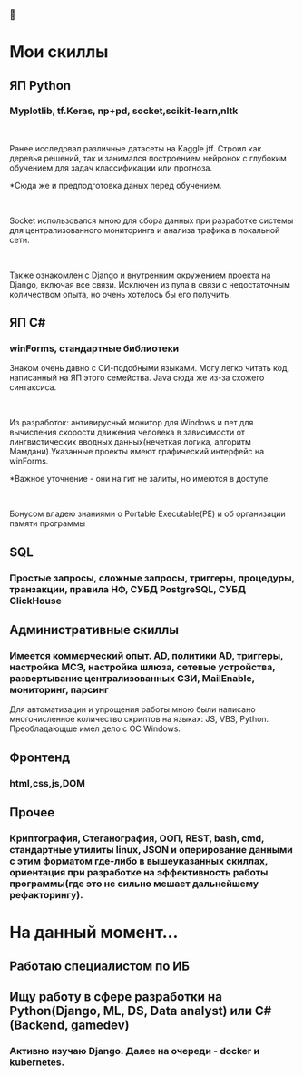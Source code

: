 ### 👋
<h1>Мои скиллы</h1>
<h2>ЯП Python</h2>
<h3>Myplotlib, tf.Keras, np+pd, socket,scikit-learn,nltk</h3>
<br>
<p>Ранее исследовал различные датасеты на Kaggle jff. Строил как деревья решений, так и занимался построением нейронок с глубоким обучением для задач классификации или прогноза.</p>
<p>*Сюда же и предподготовка даных перед обучением.</p>
<br>
<p>Socket использовался мною для сбора данных при разработке системы для централизованного мониторинга и анализа трафика в локальной сети.</p>
<br>
<p>Также ознакомлен с Django и внутренним окружением проекта на Django, включая все связи. Исключен из пула в связи с недостаточным количеством опыта, но очень хотелось бы его получить.</p>
<h2>ЯП C#</h2>
<h3>winForms, стандартные библиотеки</h3>
<p>Знаком очень давно с СИ-подобными языками. Могу легко читать код, написанный на ЯП этого семейства. Java сюда же из-за схожего синтаксиса.</p>
<br>
<p>Из разработок: антивирусный монитор для Windows и пет для вычисления скорости движения человека в зависимости от лингвистических вводных данных(нечеткая логика, алгоритм Мамдани).Указанные проекты имеют графический интерфейс на winForms.</p>
<p>*Важное уточнение - они на гит не залиты, но имеются в доступе.</p>
<br>
<p>Бонусом владею знаниями о Portable Executable(PE) и об организации памяти программы</p>
<h2>SQL</h2>
<h3>Простые запросы, сложные запросы, триггеры, процедуры, транзакции, правила НФ, СУБД PostgreSQL, СУБД ClickHouse</h3>
<h2>Административные скиллы</h2>
<h3>Имеется коммерческий опыт. AD, политики AD, триггеры, настройка МСЭ, настройка шлюза, сетевые устройства, развертывание централизованных СЗИ, MailEnable, мониторинг, парсинг</h3>
<p>Для автоматизации и упрощения работы мною были написано многочисленное количество скриптов на языках: JS, VBS, Python. Преобладающше имел дело с ОС Windows.</p>
<h2>Фронтенд</h2>
<h3>html,css,js,DOM</h3>
<h2>Прочее</h2>
<h3>Криптография, Стеганография, ООП, REST, bash, cmd, стандартные утилиты linux, JSON и оперирование данными с этим форматом где-либо в вышеуказанных скиллах, ориентация при разработке на эффективность работы программы(где это не сильно мешает дальнейшему рефакторингу).</h3>

<h1>На данный момент...</h1>
<h2>Работаю специалистом по ИБ</h2>
<h2>Ищу работу в сфере разработки на Python(Django, ML, DS, Data analyst) или C#(Backend, gamedev)</h2>
<h3>Активно изучаю Django. Далее на очереди - docker и kubernetes.</h3>

<!--
**Krouler/Krouler** is a ✨ _special_ ✨ repository because its `README.md` (this file) appears on your GitHub profile.

Here are some ideas to get you started:

- 🔭 I’m currently working on ...
- 🌱 I’m currently learning ...
- 👯 I’m looking to collaborate on ...
- 🤔 I’m looking for help with ...
- 💬 Ask me about ...
- 📫 How to reach me: ...
- 😄 Pronouns: ...
- ⚡ Fun fact: ...
-->
